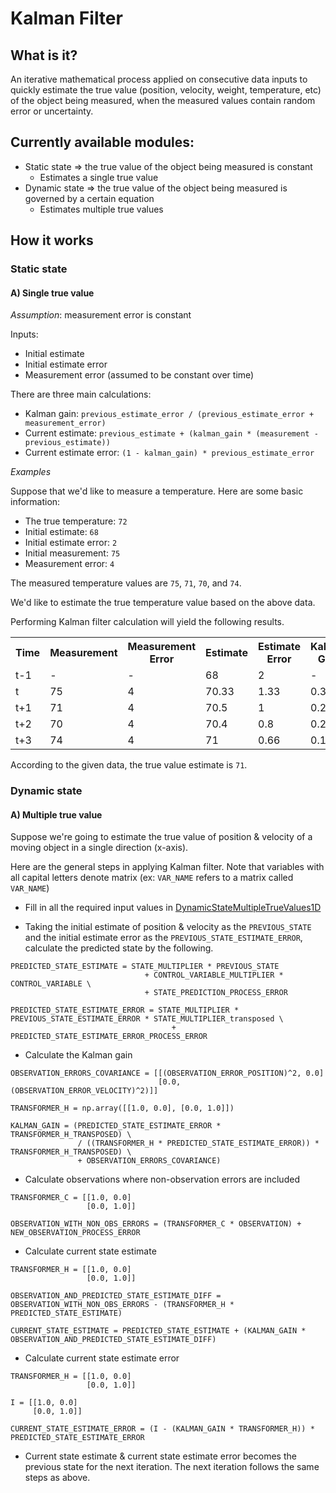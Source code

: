 # Kalman Filter

## What is it?

An iterative mathematical process applied on consecutive data inputs to quickly estimate the true value (position, velocity, weight, temperature, etc) of the object being measured, when the measured values contain random error or uncertainty.

## Currently available modules:

- Static state => the true value of the object being measured is constant
   - Estimates a single true value
- Dynamic state => the true value of the object being measured is governed by a certain equation
   - Estimates multiple true values

## How it works

### Static state

#### A) Single true value

<i>Assumption</i>: measurement error is constant

Inputs:
- Initial estimate
- Initial estimate error
- Measurement error (assumed to be constant over time)

There are three main calculations:
- Kalman gain: `previous_estimate_error / (previous_estimate_error + measurement_error)`
- Current estimate: `previous_estimate + (kalman_gain * (measurement - previous_estimate))`
- Current estimate error: `(1 - kalman_gain) * previous_estimate_error`

<i>Examples</i>

Suppose that we'd like to measure a temperature. Here are some basic information:
- The true temperature: `72`
- Initial estimate: `68`
- Initial estimate error: `2`
- Initial measurement: `75`
- Measurement error: `4`

The measured temperature values are `75`, `71`, `70`, and `74`.

We'd like to estimate the true temperature value based on the above data.

Performing Kalman filter calculation will yield the following results.

<table>
  <tr>
    <th>Time</th>
    <th>Measurement</th>
    <th>Measurement Error</th>
    <th>Estimate</th>
    <th>Estimate Error</th>
    <th>Kalman Gain</th>
  </tr>
  <tr>
    <td>t-1</td>
    <td>-</td>
    <td>-</td>
    <td>68</td>
    <td>2</td>
    <td>-</td>
  </tr>
  <tr>
    <td>t</td>
    <td>75</td>
    <td>4</td>
    <td>70.33</td>
    <td>1.33</td>
    <td>0.33</td>
  </tr>
  <tr>
    <td>t+1</td>
    <td>71</td>
    <td>4</td>
    <td>70.5</td>
    <td>1</td>
    <td>0.25</td>
  </tr>
  <tr>
    <td>t+2</td>
    <td>70</td>
    <td>4</td>
    <td>70.4</td>
    <td>0.8</td>
    <td>0.2</td>
  </tr>
  <tr>
    <td>t+3</td>
    <td>74</td>
    <td>4</td>
    <td>71</td>
    <td>0.66</td>
    <td>0.17</td>
  </tr>
</table>

According to the given data, the true value estimate is `71`.

### Dynamic state

#### A) Multiple true value

Suppose we're going to estimate the true value of position & velocity of a moving object in a single direction (x-axis).

Here are the general steps in applying Kalman filter. Note that variables with all capital letters denote matrix (ex: `VAR_NAME` refers to a matrix called `VAR_NAME`)

- Fill in all the required input values in <a href="https://github.com/albertusk95/kalman-filter/blob/master/kalman_filter/constants/dynamic_state_constants.py">DynamicStateMultipleTrueValues1D</a>

- Taking the initial estimate of position & velocity as the `PREVIOUS_STATE` and the initial estimate error as the `PREVIOUS_STATE_ESTIMATE_ERROR`, calculate the predicted state by the following.

```
PREDICTED_STATE_ESTIMATE = STATE_MULTIPLIER * PREVIOUS_STATE 
                              + CONTROL_VARIABLE_MULTIPLIER * CONTROL_VARIABLE \
                              + STATE_PREDICTION_PROCESS_ERROR
                              
PREDICTED_STATE_ESTIMATE_ERROR = STATE_MULTIPLIER * PREVIOUS_STATE_ESTIMATE_ERROR * STATE_MULTIPLIER_transposed \
                                    + PREDICTED_STATE_ESTIMATE_ERROR_PROCESS_ERROR
```

- Calculate the Kalman gain

```
OBSERVATION_ERRORS_COVARIANCE = [[(OBSERVATION_ERROR_POSITION)^2, 0.0] 
                                 [0.0, (OBSERVATION_ERROR_VELOCITY)^2)]]

TRANSFORMER_H = np.array([[1.0, 0.0], [0.0, 1.0]])

KALMAN_GAIN = (PREDICTED_STATE_ESTIMATE_ERROR * TRANSFORMER_H_TRANSPOSED) \
               / ((TRANSFORMER_H * PREDICTED_STATE_ESTIMATE_ERROR)) * TRANSFORMER_H_TRANSPOSED) \
               + OBSERVATION_ERRORS_COVARIANCE)
```

- Calculate observations where non-observation errors are included

```
TRANSFORMER_C = [[1.0, 0.0]
                 [0.0, 1.0]]

OBSERVATION_WITH_NON_OBS_ERRORS = (TRANSFORMER_C * OBSERVATION) + NEW_OBSERVATION_PROCESS_ERROR
```

- Calculate current state estimate

```
TRANSFORMER_H = [[1.0, 0.0]
                 [0.0, 1.0]]
                 
OBSERVATION_AND_PREDICTED_STATE_ESTIMATE_DIFF = OBSERVATION_WITH_NON_OBS_ERRORS - (TRANSFORMER_H * PREDICTED_STATE_ESTIMATE)

CURRENT_STATE_ESTIMATE = PREDICTED_STATE_ESTIMATE + (KALMAN_GAIN * OBSERVATION_AND_PREDICTED_STATE_ESTIMATE_DIFF)
```

- Calculate current state estimate error

```
TRANSFORMER_H = [[1.0, 0.0]
                 [0.0, 1.0]]

I = [[1.0, 0.0]
     [0.0, 1.0]]

CURRENT_STATE_ESTIMATE_ERROR = (I - (KALMAN_GAIN * TRANSFORMER_H)) * PREDICTED_STATE_ESTIMATE_ERROR
```

- Current state estimate & current state estimate error becomes the previous state for the next iteration. The next iteration follows the same steps as above.
